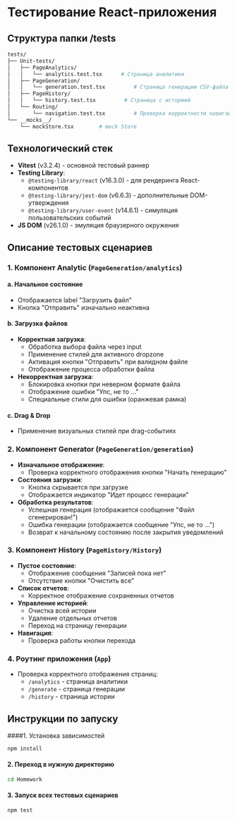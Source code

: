 # Тестирование React-приложения

## Структура папки /tests
``` bash
tests/
├── Unit-tests/
│   ├── PageAnalytics/
│   │   └── analytics.test.tsx		# Страница аналитики 
│   ├── PageGeneration/
│   │   └── generation.test.tsx 		# Страница генерации СSV-файла
│   ├── PageHistory/
│   │   └── history.test.tsx		 # Страница с историей
│   └── Routing/
│       └── navigation.test.tsx 		# Проверка корректности навигации
└── __mocks__/
    └── mockStore.tsx		 # mock Store 
```
## Технологический стек
- **Vitest** (v3.2.4) - основной тестовый раннер
- **Testing Library**:
  - `@testing-library/react` (v16.3.0) - для рендеринга React-компонентов
  - `@testing-library/jest-dom` (v6.6.3) - дополнительные DOM-утверждения
  - `@testing-library/user-event` (v14.6.1) - симуляция пользовательских событий
- **JS DOM** (v26.1.0) - эмуляция браузерного окружения

## Описание тестовых сценариев

### 1. Компонент Analytic (`PageGeneration/analytics`)

#### a. Начальное состояние
- Отображается label "Загрузить файл"
- Кнопка "Отправить" изначально неактивна

#### b. Загрузка файлов
- **Корректная загрузка**:
  - Обработка выбора файла через input
  - Применение стилей для активного dropzone
  - Активация кнопки "Отправить" при валидном файле
  - Отображение процесса обработки файла
- **Некорректная загрузка**:
  - Блокировка кнопки при неверном формате файла
  - Отображение ошибки "Упс, не то ..."
  - Специальные стили для ошибки (оранжевая рамка)

#### c. Drag & Drop
- Применение визуальных стилей при drag-событиях
### 2. Компонент Generator (`PageGeneration/generation`)
- **Изначальное отображение**:
	- Проверка корректного отображения кнопки "Начать генерацию"
- **Состояния загрузки**:
  - Кнопка скрывается при загрузке
  - Отображается индикатор "Идет процесс генерации"
- **Обработка результатов**:
  - Успешная генерация (отображается сообщение "Файл сгенерирован!")
  - Ошибка генерации (отображается сообщение "Упс, не то ...")
  - Возврат к начальному состоянию после закрытия уведомлений

### 3. Компонент History (`PageHistory/History`)
- **Пустое состояние**:
	- Отображение сообщения "Записей пока нет"
	- Отсутствие кнопки "Очистить все"
- **Список отчетов**: 
	- Корректное отображение сохраненных отчетов
- **Управление историей**:
  - Очистка всей истории
  - Удаление отдельных отчетов
  - Переход на страницу генерации
- **Навигация**: 
	- Проверка работы кнопки перехода

### 4. Роутинг приложения (`App`)
- Проверка корректного отображения страниц:
  - `/analytics` - страница аналитики
  - `/generate` - страница генерации
  - `/history` - страница истории

## Инструкции по запуску

####1. Установка зависимостей
```bash
npm install
```
#### 2. Переход в нужную директорию 
```bash
cd Homework
```
#### 3. Запуск всех тестовых сценариев 
```bash
npm test
```
